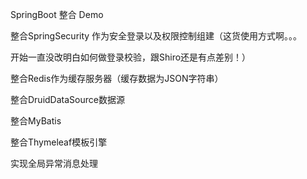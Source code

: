 SpringBoot 整合 Demo

整合SpringSecurity 作为安全登录以及权限控制组建（这货使用方式啊。。。

开始一直没改明白如何做登录校验，跟Shiro还是有点差别！）

整合Redis作为缓存服务器（缓存数据为JSON字符串）

整合DruidDataSource数据源

整合MyBatis

整合Thymeleaf模板引擎

实现全局异常消息处理